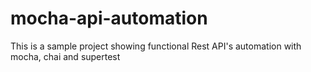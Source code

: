 # mocha-api-automation
This is a sample project showing functional Rest API's automation with mocha, chai and supertest
